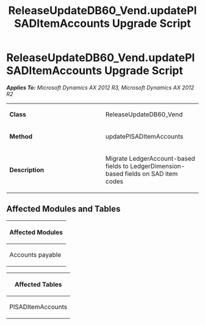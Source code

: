 ﻿---
title: ReleaseUpdateDB60_Vend.updatePlSADItemAccounts Upgrade Script
TOCTitle: ReleaseUpdateDB60_Vend.updatePlSADItemAccounts Upgrade Script
ms:assetid: 12ac1d8b-7ec1-d20c-125c-9b50858d4429
ms:mtpsurl: https://msdn.microsoft.com/en-us/library/JJ735837(v=AX.60)
ms:contentKeyID: 49706747
ms.date: 05/18/2015
mtps_version: v=AX.60
---

# ReleaseUpdateDB60\_Vend.updatePlSADItemAccounts Upgrade Script 


_**Applies To:** Microsoft Dynamics AX 2012 R3, Microsoft Dynamics AX 2012 R2_

<table>
<colgroup>
<col style="width: 50%" />
<col style="width: 50%" />
</colgroup>
<tbody>
<tr class="odd">
<td><p><strong>Class</strong></p></td>
<td><p>ReleaseUpdateDB60_Vend</p></td>
</tr>
<tr class="even">
<td><p><strong>Method</strong></p></td>
<td><p>updatePlSADItemAccounts</p></td>
</tr>
<tr class="odd">
<td><p><strong>Description</strong></p></td>
<td><p>Migrate LedgerAccount-based fields to LedgerDimension-based fields on SAD item codes</p></td>
</tr>
</tbody>
</table>


## Affected Modules and Tables

<table>
<colgroup>
<col style="width: 100%" />
</colgroup>
<thead>
<tr class="header">
<th><p>Affected Modules</p></th>
</tr>
</thead>
<tbody>
<tr class="odd">
<td><p>Accounts payable</p></td>
</tr>
</tbody>
</table>


<table>
<colgroup>
<col style="width: 100%" />
</colgroup>
<thead>
<tr class="header">
<th><p>Affected Tables</p></th>
</tr>
</thead>
<tbody>
<tr class="odd">
<td><p>PlSADItemAccounts</p></td>
</tr>
</tbody>
</table>

  


